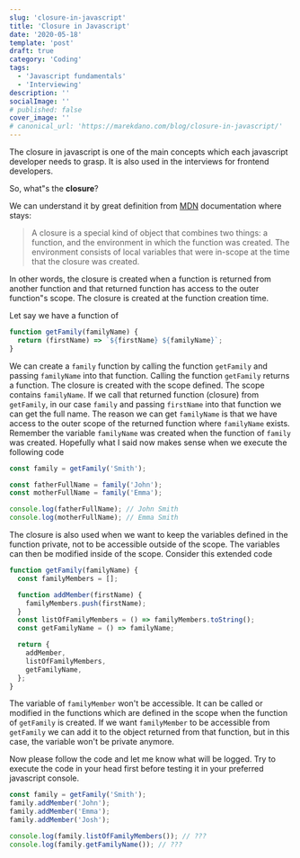 ```yaml
---
slug: 'closure-in-javascript'
title: 'Closure in Javascript'
date: '2020-05-18'
template: 'post'
draft: true
category: 'Coding'
tags:
  - 'Javascript fundamentals'
  - 'Interviewing'
description: ''
socialImage: ''
# published: false
cover_image: ''
# canonical_url: 'https://marekdano.com/blog/closure-in-javascript/'
---
```


The closure in javascript is one of the main concepts which each javascript developer needs to grasp. It is also used in the interviews for frontend developers.

So, what"s the **closure**?

We can understand it by great definition from [MDN](https://developer.mozilla.org/en-US/docs/Web/JavaScript/Closures) documentation where stays:

> A closure is a special kind of object that combines two things: a function, and the environment in which the function was created. The environment consists of local variables that were in-scope at the time that the closure was created.

In other words, the closure is created when a function is returned from another function and that returned function has access to the outer function"s scope. The closure is created at the function creation time.

Let say we have a function of

```javascript
function getFamily(familyName) {
  return (firstName) => `${firstName} ${familyName}`;
}
```

We can create a `family` function by calling the function `getFamily` and passing `familyName` into that function. Calling the function `getFamily` returns a function. The closure is created with the scope defined. The scope contains `familyName`. If we call that returned function (closure) from `getFamily`, in our case `family` and passing `firstName` into that function we can get the full name. The reason we can get `familyName` is that we have access to the outer scope of the returned function where `familyName` exists. Remember the variable `familyName` was created when the function of `family` was created. Hopefully what I said now makes sense when we execute the following code

```javascript
const family = getFamily('Smith');

const fatherFullName = family('John');
const motherFullName = family('Emma');

console.log(fatherFullName); // John Smith
console.log(motherFullName); // Emma Smith
```

The closure is also used when we want to keep the variables defined in the function private, not to be accessible outside of the scope. The variables can then be modified inside of the scope. Consider this extended code

```javascript
function getFamily(familyName) {
  const familyMembers = [];

  function addMember(firstName) {
    familyMembers.push(firstName);
  }
  const listOfFamilyMembers = () => familyMembers.toString();
  const getFamilyName = () => familyName;

  return {
    addMember,
    listOfFamilyMembers,
    getFamilyName,
  };
}
```

The variable of `familyMember` won't be accessible. It can be called or modified in the functions which are defined in the scope when the function of `getFamily` is created. If we want `familyMember` to be accessible from `getFamily` we can add it to the object returned from that function, but in this case, the variable won't be private anymore.

Now please follow the code and let me know what will be logged. Try to execute the code in your head first before testing it in your preferred javascript console.

```javascript
const family = getFamily('Smith');
family.addMember('John');
family.addMember('Emma');
family.addMember('Josh');

console.log(family.listOfFamilyMembers()); // ???
console.log(family.getFamilyName()); // ???
```

<!--
ADDITION DEFINITION for CLOSURE
a closure is a function, along with all variables or functions that were in-scope at the time that the closure was created. In JavaScript, a closure is implemented as an “inner function”; i.e., a function defined within the body of another function. An important feature of closures is that an inner function still has access to the outer function’s variables.

A closure is a locally declared variable related to a function that stays in memory when the function has returned.
https://medium.com/dailyjs/i-never-understood-javascript-closures-9663703368e8

In other words, a closure gives you access to an outer function’s scope from an inner function. In JavaScript, closures are created every time a function is created, at function creation time.

Consider closure where was created(declare) rather where you were calling it
-->
